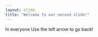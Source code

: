 ```yaml
---
layout: slide
title: "Welcome to our second slide!"
---
```

hi everyone
Use the left arrow to go back!

